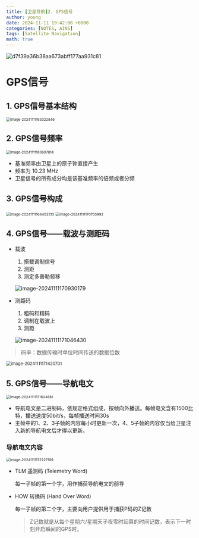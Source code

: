 ```yaml
---
title: [卫星导航]2. GPS信号
author: young
date: 2024-11-11 19:42:00 +0800
categories: [NOTES, AINS]
tags: [Satellite Navigation]
math: true
---
```


![d7f39a36b38aa673abff177aa931c81](https://youngfriday-1328789051.cos.ap-beijing.myqcloud.com/Typora/d7f39a36b38aa673abff177aa931c81.jpg)

# GPS信号

## 1. GPS信号基本结构

<img src="https://youngfriday-1328789051.cos.ap-beijing.myqcloud.com/Typora/image-20241111163322846.png" alt="image-20241111163322846" style="zoom: 67%;" />

## 2. GPS信号频率

<img src="https://youngfriday-1328789051.cos.ap-beijing.myqcloud.com/Typora/image-20241111163607814.png" alt="image-20241111163607814" style="zoom:67%;" />

- 基准频率由卫星上的原子钟直接产生
- 频率为 10.23 MHz
- 卫星信号的所有成分均是该基准频率的倍频或者分频

## 3. GPS信号构成

<img src="https://youngfriday-1328789051.cos.ap-beijing.myqcloud.com/Typora/image-20241111164402313.png" alt="image-20241111164402313" style="zoom:67%;" />

<img src="https://youngfriday-1328789051.cos.ap-beijing.myqcloud.com/Typora/image-20241111170705992.png" alt="image-20241111170705992" style="zoom: 67%;" />

## 4. GPS信号——载波与测距码

- 载波

  1. 搭载调制信号
  2. 测距
  3. 测定多普勒频移

  ![image-20241111170930179](https://youngfriday-1328789051.cos.ap-beijing.myqcloud.com/Typora/image-20241111170930179.png)

- 测距码

  1. 粗码和精码
  2. 调制在载波上
  3. 测距

  ![image-20241111171046430](https://youngfriday-1328789051.cos.ap-beijing.myqcloud.com/Typora/image-20241111171046430.png)

> 码率：数据传输时单位时间传送的数据位数

<img src="https://youngfriday-1328789051.cos.ap-beijing.myqcloud.com/Typora/image-20241111171420701.png" alt="image-20241111171420701" style="zoom: 80%;" />

## 5. GPS信号——导航电文

<img src="https://youngfriday-1328789051.cos.ap-beijing.myqcloud.com/Typora/image-20241111171604681.png" alt="image-20241111171604681" style="zoom:67%;" />

- 导航电文是二进制码，依规定格式组成，按帧向外播送。每帧电文含有1500比特，播送速度50bit/s，每帧播送时间30s
- 主帧中的1、2、3子帧的内容每小时更新一次，4、5子帧的内容仅当给卫星注入新的导航电文后才得以更新。

### 导航电文内容

<img src="https://youngfriday-1328789051.cos.ap-beijing.myqcloud.com/Typora/image-20241111172227189.png" alt="image-20241111172227189" style="zoom:67%;" />

- TLM 遥测码 (Telemetry Word)

  每一子帧的第一个字，用作捕获导航电文的前导

- HOW 转换码 (Hand Over Word)

  每一子帧的第二个字，主要向用户提供用于捕获P码的Z记数

  > Z记数就是从每个星期六/星期天子夜零时起算的时间记数，表示下一时刻开启瞬间的GPS时。